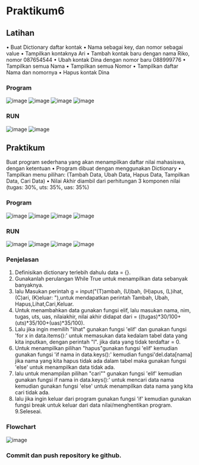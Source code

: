 # Praktikum6

## Latihan
• Buat Dictionary daftar kontak
• Nama sebagai key, dan nomor sebagai value
• Tampilkan kontaknya Ari
• Tambah kontak baru dengan nama Riko, nomor 087654544
• Ubah kontak Dina dengan nomor baru 088999776
• Tampilkan semua Nama
• Tampilkan semua Nomor
• Tampilkan daftar Nama dan nomornya
• Hapus kontak Dina

### Program
![image](https://github.com/ZahraNurhaliza/Praktikum6/blob/main/screenshot/Latihan1.1.png)
![image](https://github.com/ZahraNurhaliza/Praktikum6/blob/main/screenshot/Latihan1.2.png)
![image](https://github.com/ZahraNurhaliza/Praktikum6/blob/main/screenshot/Latihan1.3.png)
![image](https://github.com/ZahraNurhaliza/Praktikum6/blob/main/screenshot/Latihan1.4.png)

### RUN
![image](https://github.com/ZahraNurhaliza/Praktikum6/blob/main/screenshot/Latihan1(RUN.1).png)
![image](https://github.com/ZahraNurhaliza/Praktikum6/blob/main/screenshot/Latihan1(RUN.2).png)

## Praktikum
Buat program sederhana yang akan menampilkan daftar nilai
mahasiswa, dengan ketentuan
• Program dibuat dengan menggunakan Dictionary
• Tampilkan menu pilihan: (Tambah Data, Ubah Data, Hapus Data,
Tampilkan Data, Cari Data)
• Nilai Akhir diambil dari perhitungan 3 komponen nilai (tugas: 30%,
uts: 35%, uas: 35%)

### Program
![image](https://github.com/ZahraNurhaliza/Praktikum6/blob/main/screenshot/Praktikum6.1.png)
![image](https://github.com/ZahraNurhaliza/Praktikum6/blob/main/screenshot/Praktikum6.2.png)
![image](https://github.com/ZahraNurhaliza/Praktikum6/blob/main/screenshot/Praktikum6.3.png)
![image](https://github.com/ZahraNurhaliza/Praktikum6/blob/main/screenshot/Praktikum6.4.png)

### RUN
![image](https://github.com/ZahraNurhaliza/Praktikum6/blob/main/screenshot/Praktikum6(RUN.1).png)
![image](https://github.com/ZahraNurhaliza/Praktikum6/blob/main/screenshot/Praktikum6(RUN.2).png)
![image](https://github.com/ZahraNurhaliza/Praktikum6/blob/main/screenshot/Praktikum6(RUN.3).png)
![image](https://github.com/ZahraNurhaliza/Praktikum6/blob/main/screenshot/Praktikum6(RUN.4).png)

### Penjelasan
1. Definisikan dictionary terlebih dahulu data = {}.
2. Gunakanlah perulangan While True untuk menampilkan data sebanyak banyaknya.
3. lalu Masukan perintah g = input("(T)ambah, (U)bah, (H)apus, (L)ihat,(C)ari, (K)eluar: "),untuk mendapatkan perintah Tambah, Ubah, Hapus,Lihat,Cari,Keluar.
4. Untuk menambahkan data gunakan fungsi elif, lalu masukan nama, nim, tugas, uts, uas, nilaiakhir, nilai akhir didapat dari = ((tugas)*30/100+(uts)*35/100+(uas)*35/100).
5. Lalu jika ingin memilih "lihat" gunakan fungsi 'elif' dan gunakan fungsi 'for x in data.items():' untuk memasukan data kedalam tabel data yang kita inputkan, dengan perintah "l". jika data yang tidak terdaftar = 0.
6. Untuk menampilkan pilihan "hapus"gunakan fungsi 'elif' kemudian gunakan fungsi 'if nama in data.keys():' kemudian fungsi'del.data[nama] jika nama yang kita hapus tidak ada dalam tabel maka gunakan fungsi 'else' untuk menampilkan data tidak ada.
7. lalu untuk menampilan pilihan "cari"" gunakan fungsi 'elif' kemudian gunakan fungsi if nama in data.keys():' untuk mencari data nama kemudian gunakan fungsi 'else' untuk menampilkan data nama yang kita cari tidak ada.
8. lalu jika ingin keluar dari program gunakan fungsi 'if' kemudian gunakan fungsi break untuk keluar dari data nilai/menghentikan program.
9.Seleseai.

### Flowchart
![image](https://github.com/ZahraNurhaliza/Praktikum6/blob/main/screenshot/Flowchart%20.png)

### Commit dan push repository ke github.
